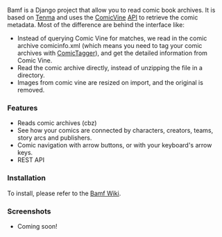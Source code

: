 Bamf is a Django project that allow you to read comic book archives. It is based on [Tenma](https://github.com/Tenma-Server/Tenma) and uses the [ComicVine](http://comicvine.gamespot.com) [API](http://comicvine.gamespot.com/api) to retrieve the comic metadata. Most of the difference are behind the interface like:
* Instead of querying Comic Vine for matches, we read in the comic archive comicinfo.xml (which means you need to tag your comic archives with [ComicTagger](https://github.com/davide-romanini/comictagger)), and get the detailed information from Comic Vine.
* Read the comic archive directly, instead of unzipping the file in a directory.
* Images from comic vine are resized on import, and the original is removed.

### Features ###
* Reads comic archives (cbz)
* See how your comics are connected by characters, creators, teams, story arcs and publishers.
* Comic navigation with arrow buttons, or with your keyboard's arrow keys.
* REST API

### Installation ###
To install, please refer to the [Bamf Wiki](https://github.com/bpepple/bamf/wiki/Installation-on-Linux).

### Screenshots ###
* Coming soon!
